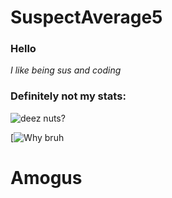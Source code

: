 # SuspectAverage5

### Hello

_I like being sus and coding_

### Definitely not my stats:

![deez nuts?](https://github-readme-stats.vercel.app/api?username=SuspectAverage5&show_icons=true&theme=radical&count_private=true&include_all_commits=True)

[![Why bruh](https://github-readme-stats.vercel.app/api/top-langs/?username=SuspectAverage5&langs_count=8&layout=compact)

# Amogus
